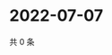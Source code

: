 # 2022-07-07

共 0 条

<!-- BEGIN WEIBO -->
<!-- 最后更新时间 Thu Jul 07 2022 20:33:10 GMT+0800 (China Standard Time) -->

<!-- END WEIBO -->
